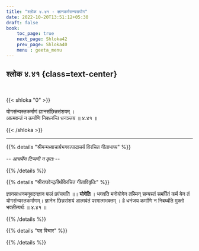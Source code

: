 ```yaml
---
title: "श्लोक ४.४१ - ज्ञानकर्मसन्यसयोग"
date: 2022-10-20T13:51:12+05:30
draft: false
book:
    toc_page: true
    next_page: Shloka42
    prev_page: Shloka40
    menu : geeta_menu
---
```




## श्लोक ४.४१ {class=text-center}

<br/>

{{< shloka  "0"  >}}

योगसंन्यस्तकर्माणं ज्ञानसंछिन्नसंशयम् ।   
आत्मवन्तं न कर्माणि निबध्नन्ति धनञ्जय ॥ ४.४१ ॥

{{< /shloka >}}

---


{{% details "श्रीमन्मध्वाचार्यभगवत्पादाचर्य विरचित  गीताभाष्य" %}}

  -- *आचर्येण टिप्पणी न कृतः* --

{{% /details %}}



{{% details "श्रीराघवेन्द्रतीर्थविरचित गीताविवृतिः" %}}

ज्ञानसाधनमनुवदन्ज्ञान फलं प्रपंचयति ॥। **योगेति** । 
भगवति मनोयोगेन तस्मिन्‌ सन्यस्तं समर्पितं कर्म येन तं 
योगसंन्यस्तकर्माणम्‌। ज्ञानेन छिन्नसंशयं
आत्मवंतं परमात्मभक्तम्‌ । हे धनंजय कर्माणि न निबघ्वंति 
मुक्तो भवतीत्यर्थः  ॥ ४.४१ ॥

{{% /details %}}



{{% details "पद विचार" %}}


{{% /details %}}
